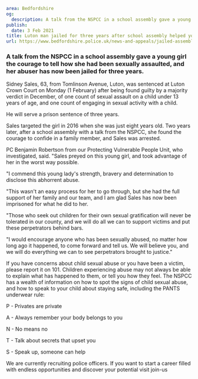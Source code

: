 ```yaml
area: Bedfordshire
og:
  description: A talk from the NSPCC in a school assembly gave a young girl the courage to tell how she had been sexually assaulted, and her abuser has now been jailed for three years.
publish:
  date: 3 Feb 2021
title: Luton man jailed for three years after school assembly helped young girl to tell of abuse
url: https://www.bedfordshire.police.uk/news-and-appeals/jailed-assembly-helped-girl
```

### A talk from the NSPCC in a school assembly gave a young girl the courage to tell how she had been sexually assaulted, and her abuser has now been jailed for three years.

Sidney Sales, 63, from Tomlinson Avenue, Luton, was sentenced at Luton Crown Court on Monday (1 February) after being found guilty by a majority verdict in December, of one count of sexual assault on a child under 13 years of age, and one count of engaging in sexual activity with a child.

He will serve a prison sentence of three years.

Sales targeted the girl in 2016 when she was just eight years old. Two years later, after a school assembly with a talk from the NSPCC, she found the courage to confide in a family member, and Sales was arrested.

PC Benjamin Robertson from our Protecting Vulnerable People Unit, who investigated, said. "Sales preyed on this young girl, and took advantage of her in the worst way possible.

"I commend this young lady's strength, bravery and determination to disclose this abhorrent abuse.

"This wasn't an easy process for her to go through, but she had the full support of her family and our team, and I am glad Sales has now been imprisoned for what he did to her.

"Those who seek out children for their own sexual gratification will never be tolerated in our county, and we will do all we can to support victims and put these perpetrators behind bars.

"I would encourage anyone who has been sexually abused, no matter how long ago it happened, to come forward and tell us. We will believe you, and we will do everything we can to see perpetrators brought to justice."

If you have concerns about child sexual abuse or you have been a victim, please report it on 101. Children experiencing abuse may not always be able to explain what has happened to them, or tell you how they feel. The NSPCC has a wealth of information on how to spot the signs of child sexual abuse, and how to speak to your child about staying safe, including the PANTS underwear rule:

P - Privates are private

A - Always remember your body belongs to you

N - No means no

T - Talk about secrets that upset you

S - Speak up, someone can help

We are currently recruiting police officers. If you want to start a career filled with endless opportunities and discover your potential visit join-us
